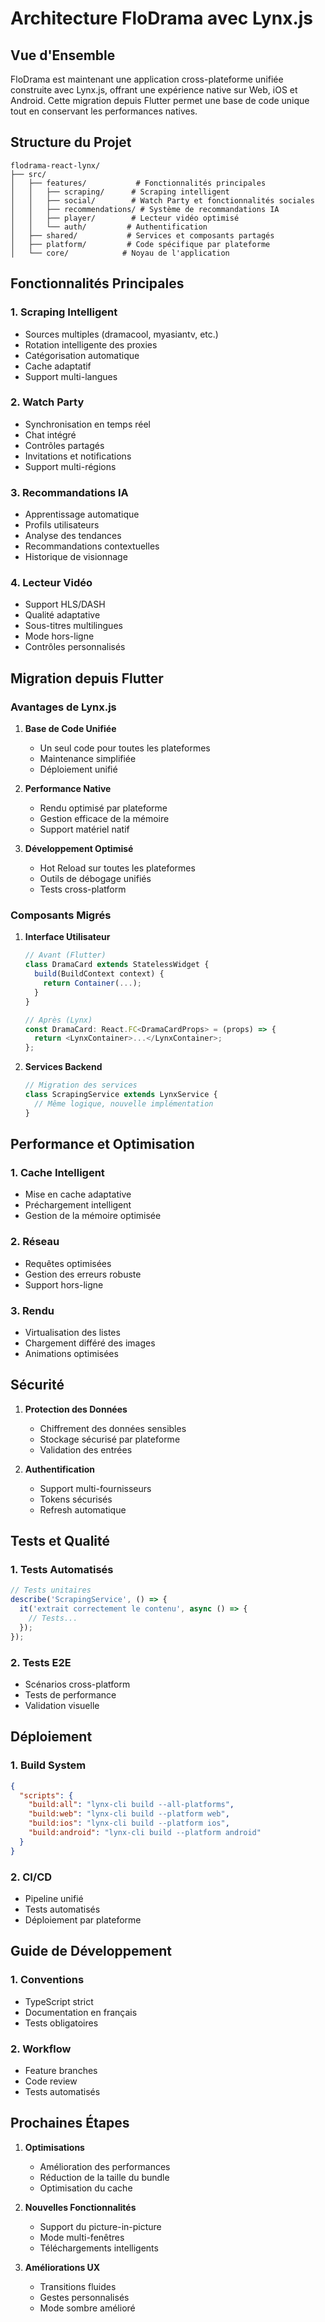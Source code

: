 # Architecture FloDrama avec Lynx.js

## Vue d'Ensemble

FloDrama est maintenant une application cross-plateforme unifiée construite avec Lynx.js, offrant une expérience native sur Web, iOS et Android. Cette migration depuis Flutter permet une base de code unique tout en conservant les performances natives.

## Structure du Projet

```
flodrama-react-lynx/
├── src/
│   ├── features/           # Fonctionnalités principales
│   │   ├── scraping/      # Scraping intelligent
│   │   ├── social/        # Watch Party et fonctionnalités sociales
│   │   ├── recommendations/ # Système de recommandations IA
│   │   ├── player/        # Lecteur vidéo optimisé
│   │   └── auth/         # Authentification
│   ├── shared/           # Services et composants partagés
│   ├── platform/         # Code spécifique par plateforme
│   └── core/            # Noyau de l'application
```

## Fonctionnalités Principales

### 1. Scraping Intelligent
- Sources multiples (dramacool, myasiantv, etc.)
- Rotation intelligente des proxies
- Catégorisation automatique
- Cache adaptatif
- Support multi-langues

### 2. Watch Party
- Synchronisation en temps réel
- Chat intégré
- Contrôles partagés
- Invitations et notifications
- Support multi-régions

### 3. Recommandations IA
- Apprentissage automatique
- Profils utilisateurs
- Analyse des tendances
- Recommandations contextuelles
- Historique de visionnage

### 4. Lecteur Vidéo
- Support HLS/DASH
- Qualité adaptative
- Sous-titres multilingues
- Mode hors-ligne
- Contrôles personnalisés

## Migration depuis Flutter

### Avantages de Lynx.js
1. **Base de Code Unifiée**
   - Un seul code pour toutes les plateformes
   - Maintenance simplifiée
   - Déploiement unifié

2. **Performance Native**
   - Rendu optimisé par plateforme
   - Gestion efficace de la mémoire
   - Support matériel natif

3. **Développement Optimisé**
   - Hot Reload sur toutes les plateformes
   - Outils de débogage unifiés
   - Tests cross-platform

### Composants Migrés

1. **Interface Utilisateur**
   ```typescript
   // Avant (Flutter)
   class DramaCard extends StatelessWidget {
     build(BuildContext context) {
       return Container(...);
     }
   }

   // Après (Lynx)
   const DramaCard: React.FC<DramaCardProps> = (props) => {
     return <LynxContainer>...</LynxContainer>;
   };
   ```

2. **Services Backend**
   ```typescript
   // Migration des services
   class ScrapingService extends LynxService {
     // Même logique, nouvelle implémentation
   }
   ```

## Performance et Optimisation

### 1. Cache Intelligent
- Mise en cache adaptative
- Préchargement intelligent
- Gestion de la mémoire optimisée

### 2. Réseau
- Requêtes optimisées
- Gestion des erreurs robuste
- Support hors-ligne

### 3. Rendu
- Virtualisation des listes
- Chargement différé des images
- Animations optimisées

## Sécurité

1. **Protection des Données**
   - Chiffrement des données sensibles
   - Stockage sécurisé par plateforme
   - Validation des entrées

2. **Authentification**
   - Support multi-fournisseurs
   - Tokens sécurisés
   - Refresh automatique

## Tests et Qualité

### 1. Tests Automatisés
```typescript
// Tests unitaires
describe('ScrapingService', () => {
  it('extrait correctement le contenu', async () => {
    // Tests...
  });
});
```

### 2. Tests E2E
- Scénarios cross-platform
- Tests de performance
- Validation visuelle

## Déploiement

### 1. Build System
```json
{
  "scripts": {
    "build:all": "lynx-cli build --all-platforms",
    "build:web": "lynx-cli build --platform web",
    "build:ios": "lynx-cli build --platform ios",
    "build:android": "lynx-cli build --platform android"
  }
}
```

### 2. CI/CD
- Pipeline unifié
- Tests automatisés
- Déploiement par plateforme

## Guide de Développement

### 1. Conventions
- TypeScript strict
- Documentation en français
- Tests obligatoires

### 2. Workflow
- Feature branches
- Code review
- Tests automatisés

## Prochaines Étapes

1. **Optimisations**
   - Amélioration des performances
   - Réduction de la taille du bundle
   - Optimisation du cache

2. **Nouvelles Fonctionnalités**
   - Support du picture-in-picture
   - Mode multi-fenêtres
   - Téléchargements intelligents

3. **Améliorations UX**
   - Transitions fluides
   - Gestes personnalisés
   - Mode sombre amélioré
